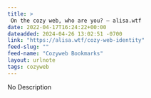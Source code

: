 ```yaml
---
title: > 
 On the cozy web, who are you? — alisa.wtf
date: 2022-04-17T16:24:22+00:00
dateadded: 2024-04-26 13:02:51 -0700
link: "https://alisa.wtf/cozy-web-identity"
feed-slug: ""
feed-name: "Cozyweb Bookmarks"
layout: urlnote
tags: cozyweb
--- 
```

No Description
 <!-- end excerpt --> 
